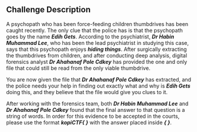 
**Challenge Description**
-------------------------

A psychopath who has been force-feeding children thumbdrives has been caught recently. The only clue that the police has is that the psychopath goes by the name ***Edih Gets***. According to the psychiatrist, ***Dr Habin Muhammad Lee***, who has been the lead psychiatrist in studying this case, says that this psychopath enjoys ***hiding things***. After surgically extracting the thumbdrives from children, and after conducting deep analysis, digital forensics analyst ***Dr Ahahanaf Pole Cdkey*** has provided the one and only file that could still be read from the only viable thumbdrive.

You are now given the file that ***Dr Ahahanaf Pole Cdkey*** has extracted, and the police needs your help in finding out exactly what and why is ***Edih Gets*** doing this, and they believe that the file would give you clues to it.

After working with the forensics team, both ***Dr Habin Muhammad Lee*** and ***Dr Ahahanaf Pole Cdkey*** found that the final answer to that question is a string of words. In order for this evidence to be accepted in the courts, please use the format ***kopiCTF{ }*** with the answer placed inside ***{ }***.
